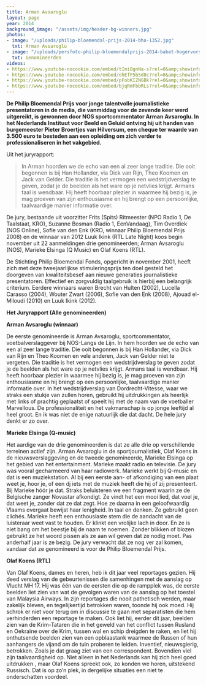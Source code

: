 ```yaml
---
title: Arman Avsaroglu
layout: page
year: 2014
background_image: "/assets/img/header-bg-winners.jpg"
photos:
- image: "/uploads/philip-bloemendal-prijs-2014-bho-1352.jpg"
  txt: Arman Avsaroglu
- image: "/uploads/persfoto-philip-bloemendalprijs-2014-babet-hogervorst_web_1.jpg"
  txt: Genomineerden
videos:
- https://www.youtube-nocookie.com/embed/tImi8gnNa-s?rel=0&amp;showinfo=0
- https://www.youtube-nocookie.com/embed/ohEfF5b5d8c?rel=0&amp;showinfo=0
- https://www.youtube-nocookie.com/embed/pFobKIZNGBk?rel=0&amp;showinfo=0
- https://www.youtube-nocookie.com/embed/bjqRmFbbRLs?rel=0&amp;showinfo=0
---
```


**De Philip Bloemendal Prijs voor jonge talentvolle journalistieke presentatoren in de media, die vanmiddag voor de zevende keer werd uitgereikt, is gewonnen door NOS sportcommentator Arman Avsaroglu. In het Nederlands Instituut voor Beeld en Geluid ontving hij uit handen van burgemeester Pieter Broertjes van Hilversum, een cheque ter waarde van 3.500 euro te besteden aan een opleiding om zich verder te professionaliseren in het vakgebied.**

Uit het juryrapport:

> In Arman hoorden we de echo van een al zeer lange traditie. Die ooit begonnen is bij Han Hollander, via Dick van Rijn, Theo Koomen en Jack van Gelder. Die traditie is het vermogen een wedstrijdverslag te geven, zodat je de beelden als het ware op je netvlies krijgt. Armans taal is wendbaar. Hij heeft hoorbaar plezier in waarmee hij bezig is, je mag proeven van zijn enthousiasme en hij brengt op een persoonlijke, taalvaardige manier informatie over.

De jury, bestaande uit voorzitter Frits (Spits) Ritmeester (NPO Radio 1, De Taalstaat, KRO), Suzanne Bosman (Radio 1, EenVandaag), Tim Overdiek (NOS Online), Sofie van den Enk (KRO, winnaar Philip Bloemendal Prijs 2008) en de winnaar van 2012 Luuk Ikink (RTL Late Night) koos begin november uit 22 aanmeldingen drie genomineerden; Arman Avsaroglu (NOS), Marieke Elsinga (Q Music) en Olaf Koens (RTL).

De Stichting Philip Bloemendal Fonds, opgericht in november 2001, heeft zich met deze tweejaarlijkse stimuleringsprijs ten doel gesteld het doorgeven van kwaliteitsbesef aan nieuwe generaties journalistieke presentatoren. Effectief en zorgvuldig taalgebruik is hierbij een belangrijk criterium. Eerdere winnaars waren Brecht van Hulten (2002), Lucella Carasso (2004), Wouter Zwart (2006), Sofie van den Enk (2008), Ajouad el-Miloudi (2010) en Luuk Ikink (2012).

**Het Juryrapport (Alle genomineerden)**

**Arman Avsaroglu (winnaar)**

De eerste genomineerde is Arman Avsaroglu, sportcommentator, voetbalverslaggever bij NOS-Langs de Lijn. In hem hoorden we de echo van een al zeer lange traditie. Die ooit begonnen is bij Han Hollander, via Dick van Rijn en Theo Koomen en vele anderen, Jack van Gelder niet te vergeten. Die traditie is het vermogen een wedstrijdverslag te geven zodat je de beelden als het ware op je netvlies krijgt. Armans taal is wendbaar. Hij heeft hoorbaar plezier in waarmee hij bezig is, je mag proeven van zijn enthousiasme en hij brengt op een persoonlijke, taalvaardige manier informatie over. In het wedstrijdverslag van Dordrecht-Vitesse, waar we straks een stukje van zullen horen, gebruikt hij uitdrukkingen als heerlijk met links of prachtig geplaatst of speelt hij met de naam van de voetballer Marvellous. De professionaliteit en het vakmanschap is op jonge leeftijd al heel groot. En ik was niet de enige natuurlijk die dat dacht. De hele jury denkt er zo over.

**Marieke Elsinga (Q-music)**

Het aardige van de drie genomineerden is dat ze alle drie op verschillende terreinen actief zijn. Arman Avsaroglu in de sportjournalistiek, Olaf Koens in de nieuwsverslaggeving en de tweede genomineerde, Marieke Elsinga op het gebied van het entertainment. Marieke maakt radio en televisie. De jury was vooral gecharmeerd van haar radiowerk. Marieke werkt bij Q-music en dat is een muziekstation. Al bij een eerste aan- of afkondiging van een plaat weet je, hoor je, of een dj iets met de muziek heeft die hij of zij presenteert. Bij Marieke hóór je dat. Straks beluisteren we een fragment waarin ze de Belgische zanger Novastar afkondigt. Ze vindt het een mooi lied, dat voel je, dat weet je, zonder dat ze dat zegt. Hoe ze daarna in een geloofwaardig Vlaams overgaat bewijst haar lenigheid. In taal en denken. Ze gebruikt geen clichés. Marieke heeft een enthousiaste stem die de aandacht van de luisteraar weet vast te houden. Er klinkt een vrolijke lach in door. En ze is niet bang om het beestje bij de naam te noemen. Zonder blikken of blozen gebruikt ze het woord pissen als ze aan wil geven dat ze nodig moet.
Pas anderhalf jaar is ze bezig. De jury verwacht dat ze nog ver zal komen, vandaar dat ze genomineerd is voor de Philip Bloemendal Prijs.

**Olaf Koens (RTL)**

Van Olaf Koens, dames en heren, heb ik dit jaar veel reportages gezien. Hij deed verslag van de gebeurtenissen die samenhingen met de aanslag op Vlucht MH 17. Hij was één van de eersten die op de rampplek was, de eerste beelden liet zien van wat de gevolgen waren van de aanslag op het toestel van Malaysia Airways. In zijn reportages die nooit pathetisch werden, maar zakelijk bleven, en tegelijkertijd betrokken waren, toonde hij ook moed. Hij schrok er niet voor terug om in discussie te gaan met separatisten die hem verhinderden een reportage te maken. Ook liet hij, eerder dit jaar, beelden zien van de Krim-Tataren die in het geweld van het conflict tussen Rusland en Oekraïne over de Krim, tussen wal en schip dreigden te raken, en liet hij onthutsende beelden zien van een opblaastank waarmee de Russen of hun aanhangers de vijand om de tuin proberen te leiden.
Inventief, nieuwsgierig, betrokken. Zoals je dat graag ziet van een correspondent. Bovendien viel zijn taalvaardigheid op. Niet alleen in het Nederlands kan hij zich heel goed uitdrukken , maar Olaf Koens spreekt ook, zo konden we horen, uitstekend Russisch. Dat is op zo’n plek, in dergelijke situaties een niet te onderschatten voordeel.
